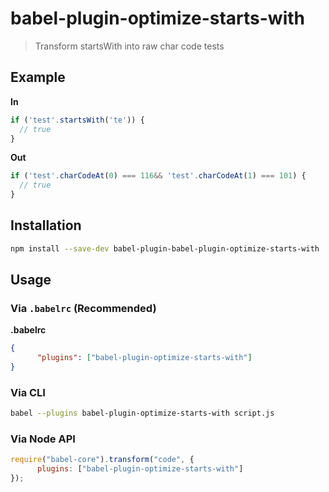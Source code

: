 # babel-plugin-optimize-starts-with

> Transform startsWith into raw char code tests

## Example

**In**

```js
if ('test'.startsWith('te')) {
  // true
}
```

**Out**

```js
if ('test'.charCodeAt(0) === 116&& 'test'.charCodeAt(1) === 101) {
  // true
}
```

## Installation

```sh
npm install --save-dev babel-plugin-babel-plugin-optimize-starts-with
```

## Usage

### Via `.babelrc` (Recommended)

**.babelrc**

```json
{
      "plugins": ["babel-plugin-optimize-starts-with"]
}
```

### Via CLI

```sh
babel --plugins babel-plugin-optimize-starts-with script.js
```

### Via Node API

```javascript
require("babel-core").transform("code", {
      plugins: ["babel-plugin-optimize-starts-with"]
});
```
